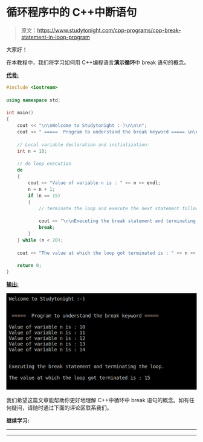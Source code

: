 # 循环程序中的 C++中断语句

> 原文：<https://www.studytonight.com/cpp-programs/cpp-break-statement-in-loop-program>

大家好！

在本教程中，我们将学习如何用 C++编程语言**演示循环**中 break 语句的概念。

<u>**代号:**</u>

```cpp
#include <iostream>

using namespace std;

int main()
{
    cout << "\n\nWelcome to Studytonight :-)\n\n\n";
    cout << " =====  Program to understand the break keyword ===== \n\n";

    // Local variable declaration and initialization:
    int n = 10;

    // do loop execution
    do
    {
        cout << "Value of variable n is : " << n << endl;
        n = n + 1;
        if (n == 15)
        {
            // terminate the loop and execute the next statement following it.

            cout << "\n\nExecuting the break statement and terminating the loop.\n\n";
            break;
        }
    } while (n < 20);

    cout << "The value at which the loop got terminated is : " << n << "\n\n\n";

    return 0;
}
```

<u>**输出:**</u>

![C++ break in loops](img/c8130f2ecee438751cefc6826e873c99.png)

我们希望这篇文章能帮助你更好地理解 C++中循环中 break 语句的概念。如有任何疑问，请随时通过下面的评论区联系我们。

**继续学习:**

* * *

* * *